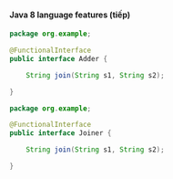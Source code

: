 #### Java 8 language features (tiếp)

```java
package org.example;

@FunctionalInterface
public interface Adder {

    String join(String s1, String s2);

}
```

```java
package org.example;

@FunctionalInterface
public interface Joiner {

    String join(String s1, String s2);

}
```

